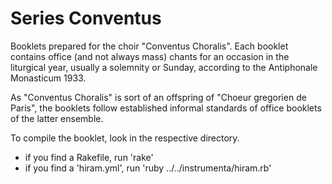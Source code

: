 # Series Conventus #

Booklets prepared for the choir "Conventus Choralis". Each booklet
contains office (and not always mass) chants for an occasion in the 
liturgical year, usually a solemnity or Sunday, according to the
Antiphonale Monasticum 1933.

As "Conventus Choralis" is sort of an offspring of 
"Choeur gregorien de Paris", the booklets follow established informal
standards of office booklets of the latter ensemble.

To compile the booklet, look in the respective directory.
* if you find a Rakefile, run 'rake'
* if you find a 'hiram.yml', run 'ruby ../../instrumenta/hiram.rb'
